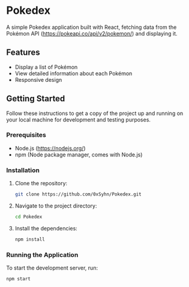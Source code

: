 # Pokedex

A simple Pokedex application built with React, fetching data from the Pokémon API (https://pokeapi.co/api/v2/pokemon/) and displaying it.



## Features

- Display a list of Pokémon
- View detailed information about each Pokémon
- Responsive design

## Getting Started

Follow these instructions to get a copy of the project up and running on your local machine for development and testing purposes.

### Prerequisites

- Node.js (https://nodejs.org/)
- npm (Node package manager, comes with Node.js)

### Installation

1. Clone the repository:
    ```sh
    git clone https://github.com/0xSyhn/Pokedex.git
    ```
2. Navigate to the project directory:
    ```sh
    cd Pokedex
    ```
3. Install the dependencies:
    ```sh
    npm install
    ```

### Running the Application

To start the development server, run:
```sh
npm start
